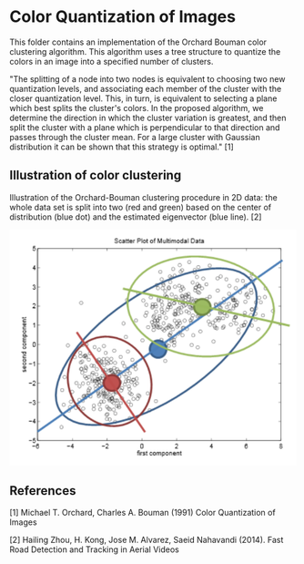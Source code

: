 # Color Quantization of Images

This folder contains an implementation of the Orchard Bouman color clustering algorithm.  This algorithm uses a tree structure to quantize the colors in an image into a specified number of clusters.

"The splitting of a node into two nodes is equivalent to
choosing two new quantization levels, and associating each member of the cluster with the closer quantization level. This, in turn, is equivalent to selecting a
plane which best splits the cluster's colors. In the proposed algorithm, we determine the direction in which the
cluster variation is greatest, and then split the cluster with
a plane which is perpendicular to that direction and passes
through the cluster mean. For a large cluster with Gaussian distribution it can be shown that this strategy is optimal." <a id="1">[1]</a> 

## Illustration of color clustering

Illustration of the Orchard-Bouman clustering procedure in 2D data: the whole data set is split into two (red and green) based on the center of distribution (blue dot) and the estimated eigenvector (blue line). <a id="1">[2]</a> 

![asdf](cluster-illustration.png)

## References

<a id="1">[1]</a> 
Michael T. Orchard, Charles A. Bouman (1991) 
Color Quantization of Images

<a id="1">[2]</a> 
Hailing Zhou, H. Kong, Jose M. Alvarez, Saeid Nahavandi (2014). 
Fast Road Detection and Tracking in Aerial Videos
